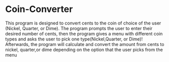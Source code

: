 # Coin-Converter
This program is designed to convert cents to the coin of choice of the user (Nickel, Quarter, or Dime). 
The program prompts the user to enter their desired number of cents, then the program gives a menu with different coin types
and asks the user to pick one type(Nickel,Quarter, or Dime)! Afterwards, the program will calculate and convert the amount from cents to nickel, quarter,or dime 
depending on the option that the user picks from the menu
